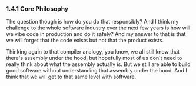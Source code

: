 ### 1.4.1 Core Philosophy

The question though is how do you do that responsibly? And I think my challenge to the whole software industry over the next few years is how will we vibe code in production and do it safely? And my answer to that is that we will forget that the code exists but not that the product exists.

Thinking again to that compiler analogy, you know, we all still know that there's assembly under the hood, but hopefully most of us don't need to really think about what the assembly actually is. But we still are able to build good software without understanding that assembly under the hood. And I think that we will get to that same level with software.

